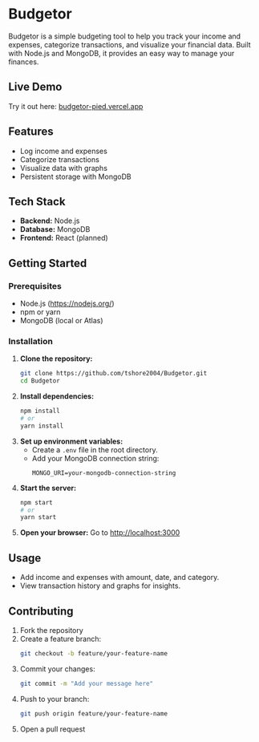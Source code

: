 # Budgetor

Budgetor is a simple budgeting tool to help you track your income and expenses, categorize transactions, and visualize your financial data. Built with Node.js and MongoDB, it provides an easy way to manage your finances.

## Live Demo

Try it out here: [budgetor-pied.vercel.app](https://budgetor-pied.vercel.app)

## Features

- Log income and expenses
- Categorize transactions
- Visualize data with graphs
- Persistent storage with MongoDB

## Tech Stack

- **Backend:** Node.js
- **Database:** MongoDB
- **Frontend:** React (planned)

## Getting Started

### Prerequisites
- Node.js (https://nodejs.org/)
- npm or yarn
- MongoDB (local or Atlas)

### Installation

1. **Clone the repository:**
   ```sh
   git clone https://github.com/tshore2004/Budgetor.git
   cd Budgetor
   ```
2. **Install dependencies:**
   ```sh
   npm install
   # or
   yarn install
   ```
3. **Set up environment variables:**
   - Create a `.env` file in the root directory.
   - Add your MongoDB connection string:
     ```env
     MONGO_URI=your-mongodb-connection-string
     ```
4. **Start the server:**
   ```sh
   npm start
   # or
   yarn start
   ```
5. **Open your browser:**
   Go to [http://localhost:3000](http://localhost:3000)

## Usage

- Add income and expenses with amount, date, and category.
- View transaction history and graphs for insights.

## Contributing

1. Fork the repository
2. Create a feature branch:
   ```sh
   git checkout -b feature/your-feature-name
   ```
3. Commit your changes:
   ```sh
   git commit -m "Add your message here"
   ```
4. Push to your branch:
   ```sh
   git push origin feature/your-feature-name
   ```
5. Open a pull request
